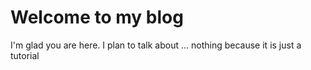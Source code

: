 # Welcome to my blog

I'm glad you are here. I plan to talk about ... nothing because it is just a tutorial

